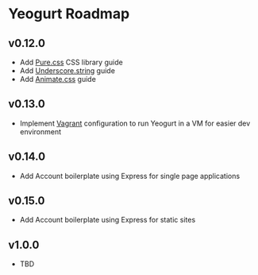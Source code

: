 # Yeogurt Roadmap

## v0.12.0
* Add [Pure.css](http://purecss.io/) CSS library guide
* Add [Underscore.string](http://epeli.github.io/underscore.string/) guide
* Add [Animate.css](http://daneden.github.io/animate.css/) guide

## v0.13.0
* Implement [Vagrant](https://www.vagrantup.com/) configuration to run Yeogurt in a VM for easier dev environment

## v0.14.0
* Add Account boilerplate using Express for single page applications

## v0.15.0
* Add Account boilerplate using Express for static sites

## v1.0.0
* TBD